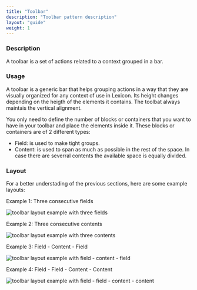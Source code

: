 ```yaml
---
title: "Toolbar"
description: "Toolbar pattern description"
layout: "guide"
weight: 1
---
```


### Description

A toolbar is a set of actions related to a context grouped in a bar.

### Usage

A toolbar is a generic bar that helps grouping actions in a way that they are visually organized for any context of use in Lexicon. Its height changes depending on the heigth of the elements it contains. The toolbat always maintais the vertical alignment.

You only need to define the number of blocks or containers that you want to have in your toolbar and place the elements inside it. These blocks or containers are of 2 different types:

* Field: is used to make tight groups.
* Content: is used to span as much as possible in the rest of the space. In case there are severral contents the available space is equally divided.

### Layout

For a better understading of the previous sections, here are some example layouts:

Example 1: Three consecutive fields

![toolbar layout example with three fields](../../../images/toolbarLayoutExample1.png)

Example 2: Three consecutive contents

![toolbar layout example with three contents](../../../images/toolbarLayoutExample2.png)

Example 3: Field - Content - Field

![toolbar layout example with field - content - field](../../../images/toolbarLayoutExample3.png)

Example 4: Field - Field - Content - Content

![toolbar layout example with field - field - content - content](../../../images/toolbarLayoutExample4.png)

